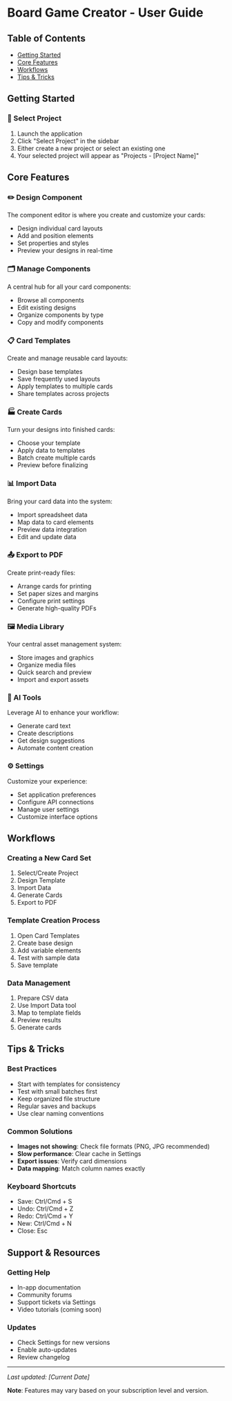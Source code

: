 # Board Game Creator - User Guide

## Table of Contents
- [Getting Started](#getting-started)
- [Core Features](#core-features)
- [Workflows](#workflows)
- [Tips & Tricks](#tips--tricks)

## Getting Started

### 📁 Select Project
1. Launch the application
2. Click "Select Project" in the sidebar
3. Either create a new project or select an existing one
4. Your selected project will appear as "Projects - [Project Name]"

## Core Features

### ✏️ Design Component
The component editor is where you create and customize your cards:
- Design individual card layouts
- Add and position elements
- Set properties and styles
- Preview your designs in real-time

### 🗂️ Manage Components
A central hub for all your card components:
- Browse all components
- Edit existing designs
- Organize components by type
- Copy and modify components

### 📋 Card Templates
Create and manage reusable card layouts:
- Design base templates
- Save frequently used layouts
- Apply templates to multiple cards
- Share templates across projects

### 🏭 Create Cards
Turn your designs into finished cards:
- Choose your template
- Apply data to templates
- Batch create multiple cards
- Preview before finalizing

### 📊 Import Data
Bring your card data into the system:
- Import spreadsheet data
- Map data to card elements
- Preview data integration
- Edit and update data

### 📤 Export to PDF
Create print-ready files:
- Arrange cards for printing
- Set paper sizes and margins
- Configure print settings
- Generate high-quality PDFs

### 🖼️ Media Library
Your central asset management system:
- Store images and graphics
- Organize media files
- Quick search and preview
- Import and export assets

### 🤖 AI Tools
Leverage AI to enhance your workflow:
- Generate card text
- Create descriptions
- Get design suggestions
- Automate content creation

### ⚙️ Settings
Customize your experience:
- Set application preferences
- Configure API connections
- Manage user settings
- Customize interface options

## Workflows

### Creating a New Card Set
1. Select/Create Project
2. Design Template
3. Import Data
4. Generate Cards
5. Export to PDF

### Template Creation Process
1. Open Card Templates
2. Create base design
3. Add variable elements
4. Test with sample data
5. Save template

### Data Management
1. Prepare CSV data
2. Use Import Data tool
3. Map to template fields
4. Preview results
5. Generate cards

## Tips & Tricks

### Best Practices
- Start with templates for consistency
- Test with small batches first
- Keep organized file structure
- Regular saves and backups
- Use clear naming conventions

### Common Solutions
- **Images not showing**: Check file formats (PNG, JPG recommended)
- **Slow performance**: Clear cache in Settings
- **Export issues**: Verify card dimensions
- **Data mapping**: Match column names exactly

### Keyboard Shortcuts
- Save: Ctrl/Cmd + S
- Undo: Ctrl/Cmd + Z
- Redo: Ctrl/Cmd + Y
- New: Ctrl/Cmd + N
- Close: Esc

## Support & Resources

### Getting Help
- In-app documentation
- Community forums
- Support tickets via Settings
- Video tutorials (coming soon)

### Updates
- Check Settings for new versions
- Enable auto-updates
- Review changelog

---

*Last updated: [Current Date]*

**Note**: Features may vary based on your subscription level and version. 
